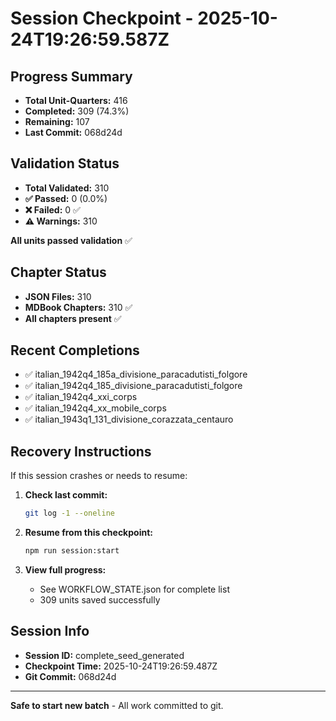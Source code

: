 # Session Checkpoint - 2025-10-24T19:26:59.587Z

## Progress Summary

- **Total Unit-Quarters:** 416
- **Completed:** 309 (74.3%)
- **Remaining:** 107
- **Last Commit:** 068d24d

## Validation Status

- **Total Validated:** 310
- **✅ Passed:** 0 (0.0%)
- **❌ Failed:** 0 ✅
- **⚠️ Warnings:** 310

**All units passed validation** ✅

## Chapter Status

- **JSON Files:** 310
- **MDBook Chapters:** 310 ✅
- **All chapters present** ✅

## Recent Completions

- ✅ italian_1942q4_185a_divisione_paracadutisti_folgore
- ✅ italian_1942q4_185_divisione_paracadutisti_folgore
- ✅ italian_1942q4_xxi_corps
- ✅ italian_1942q4_xx_mobile_corps
- ✅ italian_1943q1_131_divisione_corazzata_centauro

## Recovery Instructions

If this session crashes or needs to resume:

1. **Check last commit:**
   ```bash
   git log -1 --oneline
   ```

2. **Resume from this checkpoint:**
   ```bash
   npm run session:start
   ```

3. **View full progress:**
   - See WORKFLOW_STATE.json for complete list
   - 309 units saved successfully

## Session Info

- **Session ID:** complete_seed_generated
- **Checkpoint Time:** 2025-10-24T19:26:59.487Z
- **Git Commit:** 068d24d

---

**Safe to start new batch** - All work committed to git.
